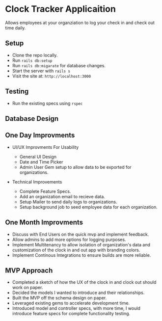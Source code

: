 # Clock Tracker Applicaition 

Allows employees at your organziation to log your 
check in and check out time daily.

## Setup 

* Clone the repo locally.
* Run `rails db:setup` 
* Run `rails db:migarate` for database changes. 
* Start the server with `rails s`
* Visit the site at: `http://localhost:3000`

## Testing 

* Run the existing specs using `rspec`

## Database Design 


## One Day Improvments

* UI/UX Improvments For Usability
   - General UI Design
   - Date and Time Picker
   - Admin User Gem setup to allow data to be exported 
    for organizations. 

* Technical Improvements 
   - Complete Feature Specs.
   - Add an organization email to recieve data.
   - Setup Mailer to send daily logs to organizations.   
   - Setup background job to seed employee data for each organization. 

## One Month Improvments 

* Discuss with End Users on the quick mvp and implement feedback. 
* Allow admins to add more options for logging purposes.
* Implement Multitenancy to allow isolation of organization's data and customization 
of the clock in and out app with branding colors. 
* Implement Continous Integrations to ensure builds are more reliable. 

## MVP Approach
* Completed a sketch of how the UX of the clock in and clock out should work on paper. 
* Decided the models I wanted to introduce and their relationships. 
* Built the MVP off the schema design on paper. 
* Leveraged existing gems to accelerate development time. 
* Introduced model and controller specs, with more time, I would introduce feature specs for complete functionality testing.